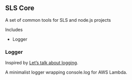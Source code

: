 ## SLS Core ##

A set of common tools for SLS and node.js projects

Includes

 - Logger

### Logger ###

Inspired by [Let’s talk about logging](https://dave.cheney.net/2015/11/05/lets-talk-about-logging).

A minimalist logger wrapping console.log for AWS Lambda.
